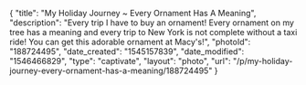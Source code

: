 {
    "title": "My Holiday Journey ~ Every Ornament Has A Meaning",
    "description": "Every trip I have to buy an ornament!  Every ornament on my tree has a meaning and every trip to New York is not complete without a taxi ride!  You can get this adorable ornament at Macy's!",
    "photoId": "188724495",
    "date_created": "1545157839",
    "date_modified": "1546466829",
    "type": "captivate",
    "layout": "photo",
    "url": "\/p\/my-holiday-journey-every-ornament-has-a-meaning\/188724495"
}